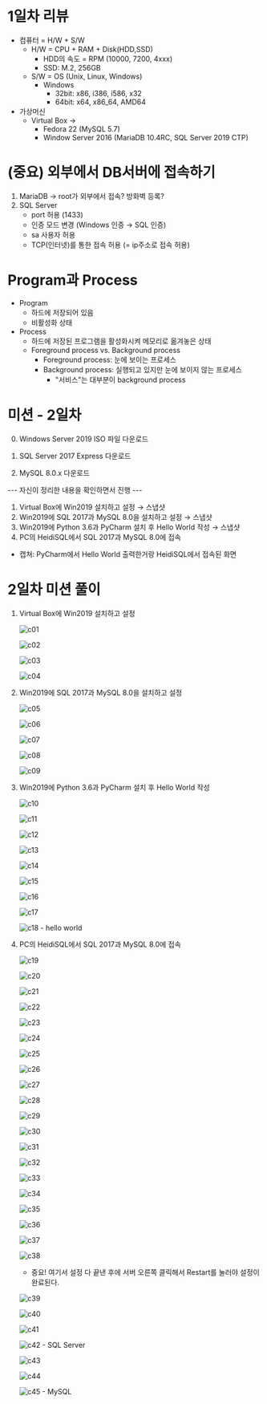 # 1일차 리뷰

* 컴퓨터 = H/W + S/W
  * H/W = CPU + RAM + Disk(HDD,SSD)
    * HDD의 속도 = RPM (10000, 7200, 4xxx)
    * SSD: M.2, 256GB
  * S/W = OS (Unix, Linux, Windows)
    * Windows
      * 32bit: x86, i386, i586, x32
      * 64bit: x64, x86_64, AMD64
* 가상머신
  * Virtual Box →
    * Fedora 22 (MySQL 5.7)
    * Window Server 2016 (MariaDB 10.4RC, SQL Server 2019 CTP)



# (중요) 외부에서 DB서버에 접속하기

1. MariaDB → root가 외부에서 접속? 방화벽 등록?
2. SQL Server
   * port 허용 (1433)
   * 인증 모드 변경 (Windows 인증 → SQL 인증)
   * sa 사용자 허용
   * TCP(인터넷)를 통한 접속 허용 (= ip주소로 접속 허용)



# Program과 Process

* Program
  * 하드에 저장되어 있음
  * 비활성화 상태
* Process
  * 하드에 저장된 프로그램을 활성화시켜 메모리로 옮겨놓은 상태
  * Foreground process vs. Background process
    * Foreground process: 눈에 보이는 프로세스
    * Background process: 실행되고 있지만 눈에 보이지 않는 프로세스
      * "서비스"는 대부분이 background process



# 미션 - 2일차

0. Windows Server 2019 ISO 파일 다운로드

0. SQL Server 2017 Express 다운로드

0. MySQL 8.0.x 다운로드

--- 자신이 정리한 내용을 확인하면서 진행 ---

1. Virtual Box에 Win2019 설치하고 설정 → 스냅샷
2. Win2019에 SQL 2017과 MySQL 8.0을 설치하고 설정 → 스냅샷
3. Win2019에 Python      3.6과 PyCharm 설치 후 Hello World 작성 → 스냅샷
4. PC의 HeidiSQL에서 SQL 2017과 MySQL 8.0에 접속

- 캡쳐: PyCharm에서 Hello      World 출력한거랑 HeidiSQL에서 접속된 화면



# 2일차 미션 풀이

1. Virtual Box에 Win2019 설치하고 설정

   ![c01](https://github.com/jiuney/TIL/blob/master/img/190604%20capture/c01.PNG)

   ![c02](https://github.com/jiuney/TIL/blob/master/img/190604%20capture/c02.PNG)

   ![c03](https://github.com/jiuney/TIL/blob/master/img/190604%20capture/c03.PNG)

   ![c04](https://github.com/jiuney/TIL/blob/master/img/190604%20capture/c04.PNG)

2. Win2019에 SQL 2017과 MySQL 8.0을 설치하고 설정

   ![c05](https://github.com/jiuney/TIL/blob/master/img/190604%20capture/c05.PNG)

   ![c06](https://github.com/jiuney/TIL/blob/master/img/190604%20capture/c06.PNG)

   ![c07](https://github.com/jiuney/TIL/blob/master/img/190604%20capture/c07.PNG)

   ![c08](https://github.com/jiuney/TIL/blob/master/img/190604%20capture/c08.PNG)

   ![c09](https://github.com/jiuney/TIL/blob/master/img/190604%20capture/c09.PNG)

3. Win2019에 Python 3.6과 PyCharm 설치 후 Hello World 작성

   ![c10](https://github.com/jiuney/TIL/blob/master/img/190604%20capture/c10.PNG)

   ![c11](https://github.com/jiuney/TIL/blob/master/img/190604%20capture/c11.PNG)

   ![c12](https://github.com/jiuney/TIL/blob/master/img/190604%20capture/c12.PNG)

   ![c13](https://github.com/jiuney/TIL/blob/master/img/190604%20capture/c13.PNG)

   ![c14](https://github.com/jiuney/TIL/blob/master/img/190604%20capture/c14.PNG)

   ![c15](https://github.com/jiuney/TIL/blob/master/img/190604%20capture/c15.PNG)

   ![c16](https://github.com/jiuney/TIL/blob/master/img/190604%20capture/c16.PNG)

   ![c17](https://github.com/jiuney/TIL/blob/master/img/190604%20capture/c17.PNG)

   ![c18 - hello world](https://github.com/jiuney/TIL/blob/master/img/190604%20capture/c18%20-%20hello%20world.PNG)

4. PC의 HeidiSQL에서 SQL 2017과 MySQL 8.0에 접속

   ![c19](https://github.com/jiuney/TIL/blob/master/img/190604%20capture/c19.PNG)

   ![c20](https://github.com/jiuney/TIL/blob/master/img/190604%20capture/c20.PNG)

   ![c21](https://github.com/jiuney/TIL/blob/master/img/190604%20capture/c21.PNG)

   ![c22](https://github.com/jiuney/TIL/blob/master/img/190604%20capture/c22.PNG)

   ![c23](https://github.com/jiuney/TIL/blob/master/img/190604%20capture/c23.PNG)

   ![c24](https://github.com/jiuney/TIL/blob/master/img/190604%20capture/c24.PNG)

   ![c25](https://github.com/jiuney/TIL/blob/master/img/190604%20capture/c25.PNG)

   ![c26](https://github.com/jiuney/TIL/blob/master/img/190604%20capture/c26.PNG)

   ![c27](https://github.com/jiuney/TIL/blob/master/img/190604%20capture/c27.PNG)

   ![c28](https://github.com/jiuney/TIL/blob/master/img/190604%20capture/c28.PNG)

   ![c29](https://github.com/jiuney/TIL/blob/master/img/190604%20capture/c29.PNG)

   ![c30](https://github.com/jiuney/TIL/blob/master/img/190604%20capture/c30.PNG)

   ![c31](https://github.com/jiuney/TIL/blob/master/img/190604%20capture/c31.PNG)

   ![c32](https://github.com/jiuney/TIL/blob/master/img/190604%20capture/c32.PNG)

   ![c33](https://github.com/jiuney/TIL/blob/master/img/190604%20capture/c33.PNG)

   ![c34](https://github.com/jiuney/TIL/blob/master/img/190604%20capture/c34.PNG)

   ![c35](https://github.com/jiuney/TIL/blob/master/img/190604%20capture/c35.PNG)

   ![c36](https://github.com/jiuney/TIL/blob/master/img/190604%20capture/c36.PNG)

   ![c37](https://github.com/jiuney/TIL/blob/master/img/190604%20capture/c37.PNG)

   ![c38](https://github.com/jiuney/TIL/blob/master/img/190604%20capture/c38.PNG)

   * 중요!  여기서 설정 다 끝낸 후에 서버 오른쪽 클릭해서 Restart를 눌러야 설정이 완료된다.

   ![c39](https://github.com/jiuney/TIL/blob/master/img/190604%20capture/c39.PNG)

   ![c40](https://github.com/jiuney/TIL/blob/master/img/190604%20capture/c40.PNG)

   ![c41](https://github.com/jiuney/TIL/blob/master/img/190604%20capture/c41.PNG)

   ![c42 - SQL Server](https://github.com/jiuney/TIL/blob/master/img/190604%20capture/c42%20-%20SQL%20Server.PNG)

   ![c43](https://github.com/jiuney/TIL/blob/master/img/190604%20capture/c43.PNG)

   ![c44](https://github.com/jiuney/TIL/blob/master/img/190604%20capture/c44.PNG)

   ![c45 - MySQL](https://github.com/jiuney/TIL/blob/master/img/190604%20capture/c45%20-%20MySQL.PNG)
